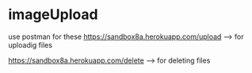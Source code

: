 # imageUpload

use postman for these
https://sandbox8a.herokuapp.com/upload --> for uploadig files

https://sandbox8a.herokuapp.com/delete --> for deleting files
